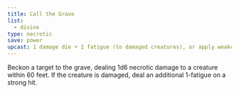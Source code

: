 ```yaml
---
title: Call the Grave
list:
  - divine
type: necrotic
save: power
upcast: 1 damage die + 1 fatigue (to damaged creatures), or apply weakened on a strong hit
---
```

Beckon a target to the grave, dealing 1d6 necrotic damage to a creature within 60 feet. If the creature is damaged, deal an additional 1-fatigue on a strong hit.
